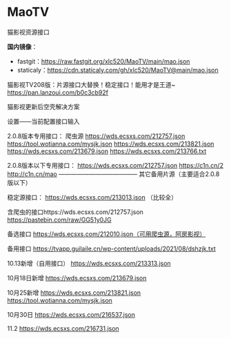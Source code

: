 # MaoTV

猫影视资源接口

**国内镜像**：

- fastgit：https://raw.fastgit.org/xlc520/MaoTV/main/mao.json
- staticaly：https://cdn.staticaly.com/gh/xlc520/MaoTV@main/mao.json



猫影视TV208版：片源接口大替换！稳定接口！能用才是王道~
https://pan.lanzoui.com/b0c3cb92f

猫影视更新后空壳解决方案

设置——当前配置接口输入

2.0.8版本专用接口：
爬虫源
https://wds.ecsxs.com/212757.json
https://tool.wotianna.com/mysjk.json
https://wds.ecsxs.com/213821.json
https://wds.ecsxs.com/213679.json
https://wds.ecsxs.com/213766.txt

2.0.8版本以下专用接口：
https://wds.ecsxs.com/212757.json
https://c1n.cn/2
http://c1n.cn/mao
—————————————
其它备用片源（主要适合2.0.8版以下）

稳定源接口：
https://wds.ecsxs.com/213013.json （比较全）

含爬虫的接口https://wds.ecsxs.com/212757.json
https://pastebin.com/raw/GG51y0JG

备选接口
https://wds.ecsxs.com/212010.json（可用爬虫源，阿房影视）

备用接口
https://tvapp.guilaile.cn/wp-content/uploads/2021/08/dshzjk.txt

10.13新增（自用接口）
https://wds.ecsxs.com/213313.json

10月18日新增
https://wds.ecsxs.com/213679.json

10月25新增
https://wds.ecsxs.com/213821.json
https://tool.wotianna.com/mysjk.json

10月30日
https://wds.ecsxs.com/216537.json

11.2
https://wds.ecsxs.com/216731.json
